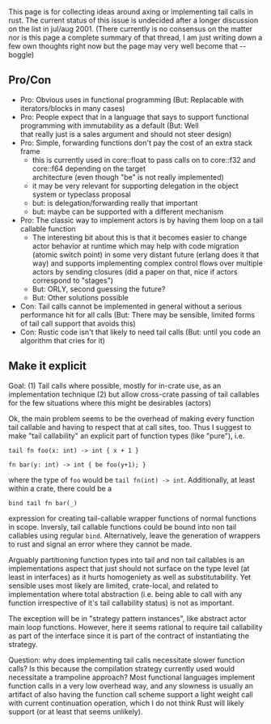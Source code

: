 This page is for collecting ideas around axing or implementing tail calls in rust. The current status of this issue is undecided after a longer discussion on the list in jul/aug 2001. (There currently is no consensus on the matter nor is this page a complete summary of that thread, I am just writing down a few own thoughts right now but the page may very well become that -- boggle)

## Pro/Con

* Pro: Obvious uses in functional programming (But: Replacable with iterators/blocks in many cases)
* Pro: People expect that in a language that says to support functional programming with immutability as a default (But: Well     
  that really just is a sales argument and should not steer design)
* Pro: Simple, forwarding functions don't pay the cost of an extra stack frame
  * this is currently used in core::float to pass calls on to core::f32 and core::f64 depending on the target    
    architecture (even though "be" is not really implemented)
  * it may be very relevant for supporting delegation in the object system or typeclass proposal
  * but: is delegation/forwarding really that important
  * but: maybe can be supported with a different mechanism
* Pro: The classic way to implement actors is by having them loop on a tail callable function
  * The interesting bit about this is that it becomes easier to change actor behavior at runtime which may help
    with code migration (atomic switch point) in some very distant future (erlang does it that way) and supports
    implementing complex control flows over multiple actors by sending closures (did a paper on that, nice if actors
    correspond to "stages")
  * But: ORLY, second guessing the future? 
  * But: Other solutions possible
* Con: Tail calls cannot be implemented in general without a serious performance hit for all calls (But: There may be sensible, limited forms of tail call support that avoids this)
* Con: Rustic code isn't that likely to need tail calls (But: until you code an algorithm that cries for it)

## Make it explicit

Goal: (1) Tail calls where possible, mostly for in-crate use, as an implementation technique (2) but allow cross-crate passing of tail callables for the few situations where this might be desirables (actors)

Ok, the main problem seems to be the overhead of making every function tail callable and having to respect that at call sites, too. Thus I suggest to make "tail callability" an explicit part of function types (like "pure"), i.e.

    tail fn foo(x: int) -> int { x + 1 }

    fn bar(y: int) -> int { be foo(y+1); }

where the type of `foo` would be `tail fn(int) -> int`.  Additionally, at least within a crate, there could be a

    bind tail fn bar(_)

expression for creating tail-callable wrapper functions of normal functions in scope. Inversly, tail callable functions could be bound into non tail callables using regular `bind`. Alternatively, leave the generation of wrappers to rust and
signal an error where they cannot be made.

Arguably partitioning function types into tail and non tail callables is an implementations aspect that just should not surface on the type level (at least in interfaces) as it hurts homogeniety as well as substitutability. Yet sensible uses most likely are limited, crate-local, and related to implementation where total abstraction (i.e. being able to call with any function irrespective of it's tail callability status) is not as important. 

The exception will be in "strategy pattern instances", like abstract actor main loop functions. However, here it seems rational to require tail callability as part of the interface since it is part of the contract of instantiating the strategy.


Question: why does implementing tail calls necessitate slower function calls? Is this because the compilation strategy currently used would necessitate a trampoline approach? Most functional languages implement function calls in a very low overhead way, and any slowness is usually an artifact of also having the function call scheme support a light weight call with current continuation operation, which I do not think Rust will likely support (or at least that seems unlikely).
